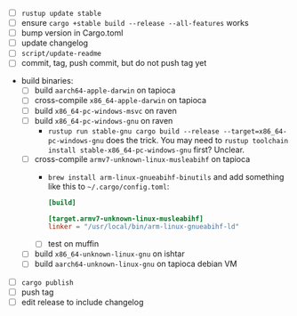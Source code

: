 * [ ] `rustup update stable`
* [ ] ensure `cargo +stable build --release --all-features` works
* [ ] bump version in Cargo.toml
* [ ] update changelog
* [ ] `script/update-readme`
* [ ] commit, tag, push commit, but do not push tag yet
* build binaries:
  * [ ] build `aarch64-apple-darwin` on tapioca
  * [ ] cross-compile `x86_64-apple-darwin` on tapioca
  * [ ] build `x86_64-pc-windows-msvc` on raven
  * [ ] build `x86_64-pc-windows-gnu` on raven
    * `rustup run stable-gnu cargo build --release --target=x86_64-pc-windows-gnu` does the trick. You may need to `rustup toolchain install stable-x86_64-pc-windows-gnu` first? Unclear.
  * [ ] cross-compile `armv7-unknown-linux-musleabihf` on tapioca
    * `brew install arm-linux-gnueabihf-binutils` and add something like this to `~/.cargo/config.toml`:
    
      ```toml
      [build]

      [target.armv7-unknown-linux-musleabihf]
      linker = "/usr/local/bin/arm-linux-gnueabihf-ld"
      ```
    * [ ] test on muffin
  * [ ] build `x86_64-unknown-linux-gnu` on ishtar
  * [ ] build `aarch64-unknown-linux-gnu` on tapioca debian VM
* [ ] `cargo publish`
* [ ] push tag
* [ ] edit release to include changelog
